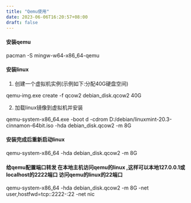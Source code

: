 ```yaml
---
title: "Qemu使用"
date: 2023-06-06T16:20:57+08:00
draft: false
---
```

#### 安装qemu
pacman -S mingw-w64-x86_64-qemu
#### 安装linux
1. 创建一个虚拟机实例(示例如下:分配40G硬盘空间)

 qemu-img.exe create -f qcow2 debian_disk.qcow2 40G
 
2. 加载linux镜像到虚拟机并安装

qemu-system-x86_64.exe -boot d -cdrom D:/debian/linuxmint-20.3-cinnamon-64bit.iso -hda debian_disk.qcow2 -m 8G
#### 安装完成后重新启动linux
qemu-system-x86_64 -hda debian_disk.qcow2  -m 8G
#### 给qemu配置端口转发 在本地主机访问qemu的linux ,这样可以本地127.0.0.1或localhost的2222端口 访问qemu的linux的22端口
qemu-system-x86_64 -hda debian_disk.qcow2  -m 8G -net user,hostfwd=tcp::2222-:22 -net nic
